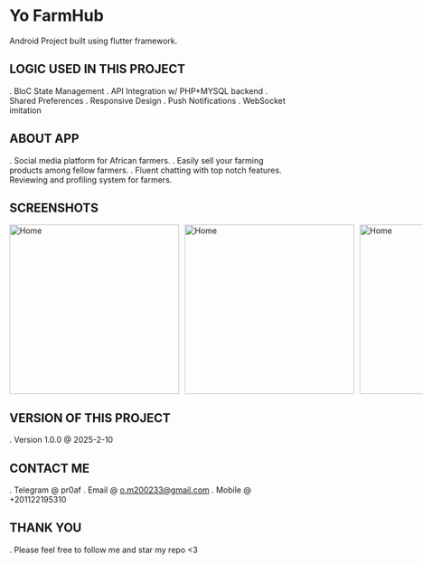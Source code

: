 # Yo FarmHub

Android Project built using flutter framework.

## LOGIC USED IN THIS PROJECT
. BloC State Management
. API Integration w/ PHP+MYSQL backend
. Shared Preferences
. Responsive Design
. Push Notifications
. WebSocket imitation

## ABOUT APP
. Social media platform for African farmers. 
. Easily sell your farming products among fellow farmers. 
. Fluent chatting with top notch features. Reviewing and profiling system for farmers.

## SCREENSHOTS
<div style="display: flex; gap: 10px;">
  <img src="https://i.ibb.co/4R4tyDSb/1.jpg" alt="Home" width="300" border="0">
  <img src="https://i.ibb.co/4R4tyDSb/1.jpg" alt="Home" width="300" border="0">
  <img src="https://i.ibb.co/4R4tyDSb/1.jpg" alt="Home" width="300" border="0">
</div>


## VERSION OF THIS PROJECT
. Version 1.0.0 @ 2025-2-10

## CONTACT ME
. Telegram @ pr0af
. Email @ o.m200233@gmail.com
. Mobile @ +201122195310

## THANK YOU
. Please feel free to follow me and star my repo <3
